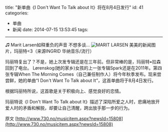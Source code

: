 title: "新单曲《I Don't Want To Talk about It》将在8月4日发行"
id: 41
categories:
  - 单曲
  - 新闻
date: 2014-07-15 13:53:45
tags:
---

♫ Marit Larsen如释重负的声音
不想多谈...
![](http://www.730.no/images/news/News_015808_Other_001.jpeg "MARIT LARSEN")
美美的新闻图片，玛丽特&lt;3（来源INGRID 华纳音乐/流行）

玛丽特复出了？不是，她上次发专辑还是在三年前。但非常棒的是，玛丽特•拉森回到了电台。 Lørenskog(她的家乡)女孩的上一张专辑Spark还是在2011年。第四张专辑When The Morning Comes（自己兼任制作人）将今年秋季发布。现来尝尝鲜，她的<span class="atn">单曲“</span>I Don't Want To Talk about It”，这首单曲将于8月4日发行。

根据玛丽特所说，这首歌是关于积极向上、感觉良好的恋情。

玛丽特说《<span class="atn">I Don't Want To Talk about It》描述了</span>深陷所爱之人时，悲痛地放开爱人时的矛盾和解脱，却要让自己清醒，跨出放手那一步的行为。

原文 [http://www.730.no/musicitem.aspx?newsId=15808](http://www.730.no/musicitem.aspx?newsId=15808)